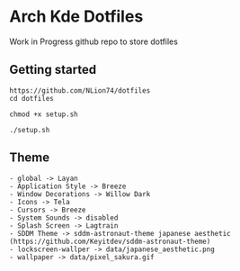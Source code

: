 # Arch Kde Dotfiles

Work in Progress github repo to store dotfiles

## Getting started

```
https://github.com/NLion74/dotfiles
cd dotfiles

chmod +x setup.sh

./setup.sh
```

## Theme

```
- global -> Layan
- Application Style -> Breeze
- Window Decorations -> Willow Dark
- Icons -> Tela
- Cursors -> Breeze
- System Sounds -> disabled
- Splash Screen -> Lagtrain
- SDDM Theme -> sddm-astronaut-theme japanese aesthetic (https://github.com/Keyitdev/sddm-astronaut-theme)
- lockscreen-wallper -> data/japanese_aesthetic.png
- wallpaper -> data/pixel_sakura.gif
```
